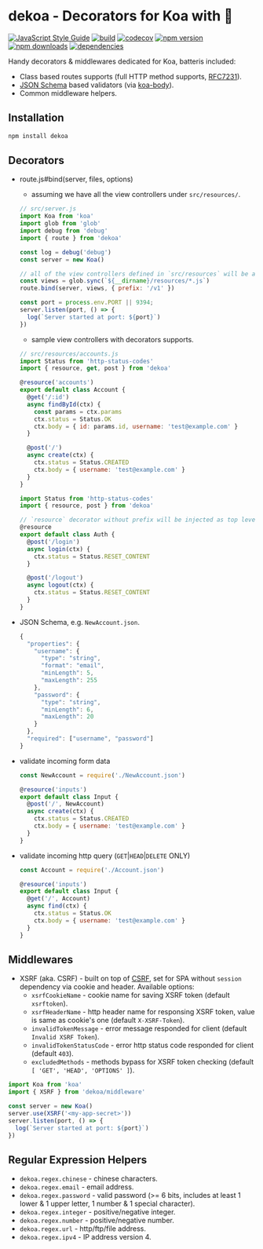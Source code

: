 # dekoa - Decorators for Koa with :revolving_hearts:

[![JavaScript Style Guide](https://img.shields.io/badge/code_style-standard-brightgreen.svg)](https://standardjs.com)
[![build](https://travis-ci.org/jimzhan/dekoa.svg?branch=master)](https://travis-ci.org/jimzhan/dekoa)
[![codecov](https://codecov.io/gh/jimzhan/dekoa/branch/master/graph/badge.svg)](https://codecov.io/gh/jimzhan/dekoa)
[![npm version](https://img.shields.io/npm/v/dekoa.svg?style=flat-square)](https://www.npmjs.com/package/dekoa)
[![npm downloads](https://img.shields.io/npm/dm/dekoa.svg?style=flat-square)](https://www.npmjs.com/package/dekoa)
[![dependencies](https://david-dm.org/jimzhan/dekoa.svg)](https://david-dm.org/jimzhan/dekoa.svg)


Handy decorators & middlewares dedicated for Koa, batteris included:
* Class based routes supports (full HTTP method supports, [RFC7231](https://tools.ietf.org/html/rfc7231#section-4)).
* [JSON Schema](http://json-schema.org/) based validators (via [koa-body](https://github.com/dlau/koa-body)).
* Common middleware helpers.

## Installation

```bash
npm install dekoa
```

## Decorators

* route.js#bind(server, files, options)

  - assuming we have all the view controllers under `src/resources/`.

  ```javascript
  // src/server.js
  import Koa from 'koa'
  import glob from 'glob'
  import debug from 'debug'
  import { route } from 'dekoa'

  const log = debug('debug')
  const server = new Koa()

  // all of the view controllers defined in `src/resources` will be automatically registered.
  const views = glob.sync(`${__dirname}/resources/*.js`)
  route.bind(server, views, { prefix: '/v1' })

  const port = process.env.PORT || 9394;
  server.listen(port, () => {
    log(`Server started at port: ${port}`)
  })
  ```

  - sample view controllers with decorators supports.

  ```javascript
  // src/resources/accounts.js
  import Status from 'http-status-codes'
  import { resource, get, post } from 'dekoa'

  @resource('accounts')
  export default class Account {
    @get('/:id')
    async findById(ctx) {
      const params = ctx.params
      ctx.status = Status.OK
      ctx.body = { id: params.id, username: 'test@example.com' }
    }

    @post('/')
    async create(ctx) {
      ctx.status = Status.CREATED
      ctx.body = { username: 'test@example.com' }
    }
  }
  ```

  ```javascript
  import Status from 'http-status-codes'
  import { resource, post } from 'dekoa'

  // `resource` decorator without prefix will be injected as top level URL.
  @resource
  export default class Auth {
    @post('/login')
    async login(ctx) {
      ctx.status = Status.RESET_CONTENT
    }

    @post('/logout')
    async logout(ctx) {
      ctx.status = Status.RESET_CONTENT
    }
  }
  ```

* JSON Schema, e.g. `NewAccount.json`.

  ```javascript
  {
    "properties": {
      "username": {
        "type": "string",
        "format": "email",
        "minLength": 5,
        "maxLength": 255
      },
      "password": {
        "type": "string",
        "minLength": 6,
        "maxLength": 20
      }
    },
    "required": ["username", "password"]
  }
  ```

* validate incoming form data

  ```javascript
  const NewAccount = require('./NewAccount.json')

  @resource('inputs')
  export default class Input {
    @post('/', NewAccount)
    async create(ctx) {
      ctx.status = Status.CREATED
      ctx.body = { username: 'test@example.com' }
    }
  }
  ```

* validate incoming http query (`GET`|`HEAD`|`DELETE` ONLY)

  ```javascript
  const Account = require('./Account.json')

  @resource('inputs')
  export default class Input {
    @get('/', Account)
    async find(ctx) {
      ctx.status = Status.OK 
      ctx.body = { username: 'test@example.com' }
    }
  }
  ```

## Middlewares

* XSRF (aka. CSRF) - built on top of [CSRF](https://www.npmjs.com/package/csrf), set for SPA without `session` dependency via cookie and header. Available options:
  - `xsrfCookieName` - cookie name for saving XSRF token (default `xsrftoken`).
  - `xsrfHeaderName` - http header name for responsing XSRF token, value is same as cookie's one (default `X-XSRF-Token`).
  - `invalidTokenMessage` - error message responded for client (default `Invalid XSRF Token`).
  - `invalidTokenStatusCode` - error http status code responded for client (default `403`).
  - `excludedMethods` - methods bypass for XSRF token checking (default `[ 'GET', 'HEAD', 'OPTIONS' ]`).

```javascript
import Koa from 'koa'
import { XSRF } from 'dekoa/middleware'

const server = new Koa()
server.use(XSRF('<my-app-secret>'))
server.listen(port, () => {
  log(`Server started at port: ${port}`)
})
```


## Regular Expression Helpers

- `dekoa.regex.chinese` - chinese characters.
- `dekoa.regex.email` - email address.
- `dekoa.regex.password` - valid password (>= 6 bits, includes at least 1 lower & 1 upper letter, 1 number & 1 special character).
- `dekoa.regex.integer` - positive/negative integer.
- `dekoa.regex.number` - positive/negative number.
- `dekoa.regex.url` - http/ftp/file address.
- `dekoa.regex.ipv4` - IP address version 4.
